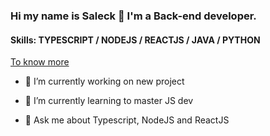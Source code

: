 ### Hi my name is Saleck 👋 I'm a Back-end developer.  

#### Skills: TYPESCRIPT / NODEJS / REACTJS / JAVA / PYTHON

[To know more](https://eljiliportfolio.web.app/)

- 🔭 I’m currently working on new project
- 🌱 I’m currently learning to master JS dev

- 💬 Ask me about Typescript, NodeJS and ReactJS

<!--

![GitHub stats](https://github-readme-stats.vercel.app/api?username=Saleck-Eljili&show_icons=true&hide=contribs)

![Top Langs](https://github-readme-stats.vercel.app/api/top-langs/?username=Saleck-Eljili)





**Saleck-Eljili/Saleck-Eljili** is a ✨ _special_ ✨ repository because its `README.md` (this file) appears on your GitHub profile.
Here are some ideas to get you started:



-->

